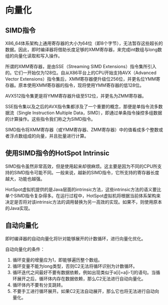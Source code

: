 # 向量化

## SIMD指令

X86_64体系架构上通用寄存器的大小为64位（即8个字节），无法暂存这些超长的数据。因此，即时编译器将借助长度足够的XMM寄存器，来完成int数组与long数组的向量化读取和写入操作。

所谓的XMM寄存器，是由SSE（Streaming SIMD Extensions）指令集所引入的。它们一开始仅为128位。自从X86平台上的CPU开始支持AVX（Advanced Vector Extensions）指令集后，XMM寄存器便升级位256位，并更名位YMM寄存器。原本使用XMM寄存器的指令，现将使用YMM寄存器的低128位。

AVX512指令集更是将YMM寄存器升级至512位，并更名为ZMM寄存器。

SSE指令集以及之后的AVX指令集都涉及了一个重要的概念，那便是单指令流多数据流（Single Instruction Multiple Data，SIMD），即通过单条指令操控多组数据的计算操作。这些指令我们称之为SIMD指令。

SIMD指令将XMM寄存器（或YMM寄存器、ZMM寄存器）中的值看成多个整数或者浮点数组成的向量，并且批量进行计算。

## 使用SIMD指令的HotSpot Intrinsic

SIMD指令虽然非常高效，但是使用起来却很麻烦。这主要是因为不同的CPU所支持的SIMD指令可能不同。一般来说，越新的SIMD指令，它所支持的寄存器长度越大，功能也越强。

HotSpot虚拟机提供的是Java层面的intrinsic方法，这些intrinsic方法的语义要比单个SIMD指令复杂得多。在运行过程中，HotSpot虚拟机将根据当前体系架构来决定是否将对该intrinsic方法的调用替换为另一高效的实现。如果不，则使用原本的Java实现。

## 自动向量化

即时编译器的自动向量化将针对能够展开的计数循环，进行向量化优化。

自动向量化的条件：
1. 循环变量的增量应为1，即能够遍历整个数组。
2. 循环变量不能为long类型，否则C2无法将循环识别为计数循环。
3. 循环迭代之间最好不要有数据依赖，例如出现类似于a[i]=a[i-1]的语句。当循环展开之后，循环体内存在数据依赖，那么C2无法进行自动向量化。
4. 循环体内不要有分支跳转。
5. 不要手工进行循环展开。如果C2无法自动展开，那么它也将无法进行自动向量化。
